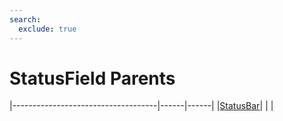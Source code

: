 ```yaml
---
search:
  exclude: true
---
```


<h1 class="heading"><span class="name">StatusField Parents</span></h1>

|------------------------------------|------|------|
|[StatusBar](../objects/statusbar.md)|&nbsp;|&nbsp;|
